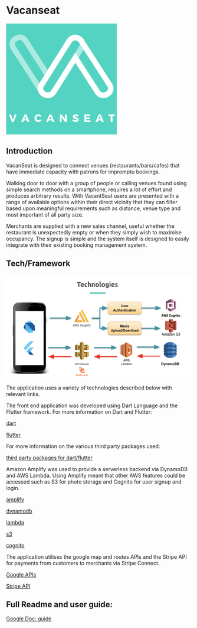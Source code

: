 # Vacanseat



<img src="./assets/images/logo_green.png" width="300" height="300">




## Introduction 

VacanSeat is designed to connect venues (restaurants/bars/cafes) that have immediate capacity with patrons for impromptu bookings.

Walking door to door with a group of people or calling venues found using simple search methods on a smartphone, requires a lot of effort and produces arbitrary results.  With VacantSeat users are presented with a range of available options within their direct vicinity that they can filter based upon meaningful requirements such as distance, venue type and most important of all party size.

Merchants are supplied with a new sales channel, useful whether the restaurant is unexpectedly empty or when they simply wish to maximise occupancy.  The signup is simple and the system itself is designed to easily integrate with their existing booking management system.


## Tech/Framework



<img src="./assets/images/Technologies.png" width="547" height="280">




The application uses a variety of technologies described below with relevant links.

The front end application was developed using Dart Language and the Flutter framework. For more information on Dart and Flutter:

[dart](https://dart.dev/)

[flutter](https://flutter.dev/)

For more information on the various third party packages used:

[third party packages for dart/flutter](https://pub.dev/)



Amazon Amplify was used to provide a serverless backend via DynamoDB and AWS Lambda. Using Amplify meant that other AWS features could be accessed such as S3 for photo storage and Cognito for user signup and login. 

[amplify](https://aws.amazon.com/getting-started/hands-on/build-flutter-app-amplify/)

[dynamodb](https://aws.amazon.com/dynamodb/)

[lambda](https://aws.amazon.com/lambda/)

[s3](https://aws.amazon.com/s3/)

[cognito](https://aws.amazon.com/cognito/)



The application utilises the google map and routes APIs and the Stripe API for payments from customers to merchants via Stripe Connect.

[Google APIs](https://developers.google.com/maps)

[Stripe API](https://stripe.com/docs/api)




## Full Readme and user guide:


 [Google Doc: guide](https://docs.google.com/document/d/e/2PACX-1vS0WvzoeL5ZO3_fzA-xoLMnxKF0Jw0ILtEL_HUCFwdBOIwSOAh8n9Rx_J8d1FDiIAiNdDUGEhvIyV5X/pub)



